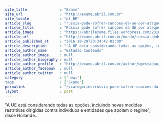 ```yaml
---
site_title               : "Exame"
site_url                 : "http://exame.abril.com.br"
site_locale              : "pt_BR"
article_slug             : "russia-pode-sofrer-sancoes-da-ue-por-ataque-na-siria-diz-jornal"
article_title            : "Rússia pode sofrer sanções da UE por ataque na Síria, diz jornal"
article_image            : "https://abrilexame.files.wordpress.com/2016/10/size_960_16_9_aleppo-na-siria1.jpg?quality=70&strip=all&w=960"
article_url              : "http://exame.abril.com.br/mundo/russia-pode-sofrer-sancoes-da-ue-por-ataque-na-siria-diz-jornal/"
article_published_at     : "2016-10-20T20:34:42-02:00"
article_description      : "'A UE está considerando todas as opções, incluindo novas medidas restritivas dirigidas contra indivíduos e entidades que apoiam o regime', disse Hollande..."
article_author_name      : "Estadão Conteúdo"
article_author_image     : null
article_author_biography : null
article_author_profile   : "http://exame.abril.com.br/author/wpestadao/"
article_author_facebook  : null
article_author_twitter   : null
category                 : ['news']
tags                     : ['Exame']
permalink                : "/:categories/russia-pode-sofrer-sancoes-da-ue-por-ataque-na-siria-diz-jornal/"
layout                   : post
---
```


"A UE está considerando todas as opções, incluindo novas medidas restritivas dirigidas contra indivíduos e entidades que apoiam o regime", disse Hollande...
